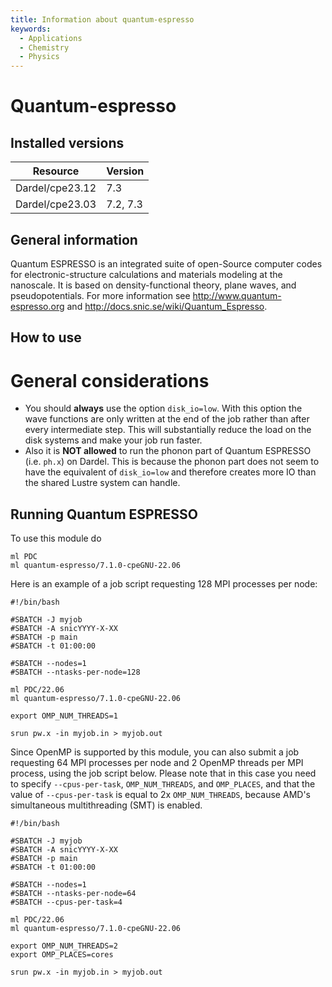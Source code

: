 ```yaml
---
title: Information about quantum-espresso
keywords:
  - Applications
  - Chemistry
  - Physics
---
```

# Quantum-espresso

## Installed versions

| Resource | Version |
|---|---|
| Dardel/cpe23.12 | 7.3 |
| Dardel/cpe23.03 | 7.2, 7.3 |

## General information

Quantum ESPRESSO is an integrated suite of open-Source computer codes for
electronic-structure calculations and materials modeling at the nanoscale. It
is based on density-functional theory, plane waves, and pseudopotentials.  For
more information see http://www.quantum-espresso.org and
http://docs.snic.se/wiki/Quantum_Espresso.


## How to use


# General considerations
- You should **always** use the option ``disk_io=low``. With this option the wave functions are only written at the end of the job rather than after every intermediate step. This will substantially reduce the load on the disk systems and make your job run faster.
- Also it is **NOT allowed** to run the phonon part of Quantum ESPRESSO (i.e.  ``ph.x``) on Dardel. This is because the phonon part does not seem to have the equivalent of ``disk_io=low`` and therefore creates more IO than the shared Lustre system can handle.

## Running Quantum ESPRESSO
To use this module do
```
ml PDC
ml quantum-espresso/7.1.0-cpeGNU-22.06
```
Here is an example of a job script requesting 128 MPI processes per node:
```
#!/bin/bash

#SBATCH -J myjob
#SBATCH -A snicYYYY-X-XX
#SBATCH -p main
#SBATCH -t 01:00:00

#SBATCH --nodes=1
#SBATCH --ntasks-per-node=128

ml PDC/22.06
ml quantum-espresso/7.1.0-cpeGNU-22.06

export OMP_NUM_THREADS=1

srun pw.x -in myjob.in > myjob.out
```
Since OpenMP is supported by this module, you can also submit a job
requesting 64 MPI processes per node and 2 OpenMP threads per MPI
process, using the job script below. Please note that in this case
you need to specify ``--cpus-per-task``, ``OMP_NUM_THREADS``, and ``OMP_PLACES``,
and that the value of ``--cpus-per-task`` is equal to 2x ``OMP_NUM_THREADS``,
because AMD's simultaneous multithreading (SMT) is enabled.
```
#!/bin/bash

#SBATCH -J myjob
#SBATCH -A snicYYYY-X-XX
#SBATCH -p main
#SBATCH -t 01:00:00

#SBATCH --nodes=1
#SBATCH --ntasks-per-node=64
#SBATCH --cpus-per-task=4

ml PDC/22.06
ml quantum-espresso/7.1.0-cpeGNU-22.06

export OMP_NUM_THREADS=2
export OMP_PLACES=cores

srun pw.x -in myjob.in > myjob.out
```

